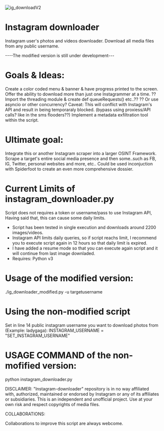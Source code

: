 ![ig_downloadV2](https://user-images.githubusercontent.com/46334926/129806199-ae5900f7-e87a-49b7-b2e1-3d15b3e52120.png)
# Instagram downloader
Instagram user's photos and videos downloader.
Download all media files from any public username. 

----The modified version is still under development---

# Goals & Ideas:
Create a color coded menu & banner & have progress printed to the screen. 
Offer the ability to download more than just one Instagrammer at a time.
?? Import the threading module & create def queueRequests() etc..??
?? Or use asyncio or other concurrency?
Caveat: This will conflict with Instagram's API and result in being temporaraly blocked. (bypass using proxiess/API calls? like in the sms flooders??)
Implement a metadata exfiltration tool within the script.

# Ultimate goal: 
Integrate this or another Instagram scraper into a larger OSINT Framework.
Scrape a target's entire social media presence and then some..such as FB, IG, Twitter, personal websites and more, etc..
Could be used inconjuction with Spiderfoot to create an even more comprehensive dossier.  

# Current Limits of instagram_downloader.py
Script does not requires a token or username/pass to use Instagram API, 
Having said that, this can cause some daily limits.

- Script has been tested in single execution and downloads around 2200 images/videos.
- Instagram API limits daily queries, so if script reachs limit, I recommend you to execute script again in 12 hours so that daily limit is expired.
- I have added a resume mode so that you can execute again script and it will continue from last image downladed.
- Requires: Python v3


# Usage of the modified version:
./ig_downloader_modified.py -u targetusername


# Using the non-modified script
Set in line 14 public instagram username you want to download photos from (Example: ladygaga):
INSTAGRAM_USERNAME = "SET_INSTAGRAM_USERNAME"

# USAGE COMMAND of the non-mofified version:
python instagram_downloader.py

DISCLAIMER:
"Instagram-downloader" repository is in no way affiliated with, authorized, maintained or endorsed by Instagram or any of its affiliates or subsidiaries. This is an independent and unofficial project. Use at your own risk and respect copyrights of media files.

COLLABORATIONS:

Collaborations to improve this script are always webcome.

